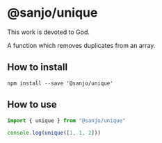 # @sanjo/unique

This work is devoted to God.

A function which removes duplicates from an array.

## How to install

```
npm install --save '@sanjo/unique'
```

## How to use

```js
import { unique } from "@sanjo/unique"

console.log(unique([1, 1, 2]))
```
